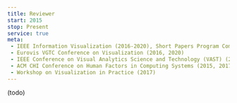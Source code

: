 ```yaml
---
title: Reviewer
start: 2015
stop: Present
service: true
meta:
 - IEEE Information Visualization (2016-2020), Short Papers Program Committee (2020)
 - Eurovis VGTC Conference on Visualization (2016, 2020)
 - IEEE Conference on Visual Analytics Science and Technology (VAST) (2017, 2019)
 - ACM CHI Conference on Human Factors in Computing Systems (2015, 2017-2020)
 - Workshop on Visualization in Practice (2017)
---
```

(todo)
